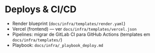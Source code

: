 # Deploys & CI/CD

- Render blueprint (`docs/infra/templates/render.yaml`)
- Vercel (frontend) — ver `docs/infra/templates/vercel.json`
- Pipelines: migrar de GitLab CI para GitHub Actions (templates em `docs/infra/templates/`)
- Playbook: `docs/infra/_playbook_deploy.md`
